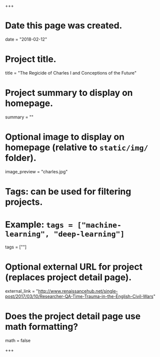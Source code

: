 +++
# Date this page was created.
date = "2018-02-12"

# Project title.
title = "The Regicide of Charles I and Conceptions of the Future"

# Project summary to display on homepage.
summary = ""

# Optional image to display on homepage (relative to `static/img/` folder).
image_preview = "charles.jpg"

# Tags: can be used for filtering projects.
# Example: `tags = ["machine-learning", "deep-learning"]`
tags = [""]

# Optional external URL for project (replaces project detail page).
external_link = "http://www.renaissancehub.net/single-post/2017/03/10/Researcher-QA-Time-Trauma-in-the-English-Civil-Wars"

# Does the project detail page use math formatting?
math = false

+++

